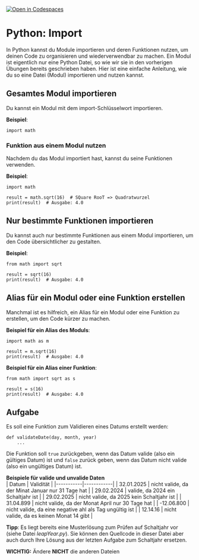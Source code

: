 [![Open in Codespaces](https://classroom.github.com/assets/launch-codespace-2972f46106e565e64193e422d61a12cf1da4916b45550586e14ef0a7c637dd04.svg)](https://classroom.github.com/open-in-codespaces?assignment_repo_id=19464639)
# Python: Import
In Python kannst du Module importieren und deren Funktionen nutzen, um deinen Code zu organisieren und wiederverwendbar zu machen. Ein Modul ist eigentlich nur eine Python Datei, so wie wir sie in den vorherigen Übungen bereits geschrieben haben. Hier ist eine einfache Anleitung, wie du so eine Datei (Modul) importieren und nutzen kannst.

## Gesamtes Modul importieren
Du kannst ein Modul mit dem import-Schlüsselwort importieren.

**Beispiel**:
```
import math
```

### Funktion aus einem Modul nutzen
Nachdem du das Modul importiert hast, kannst du seine Funktionen verwenden. 

**Beispiel**:
```
import math

result = math.sqrt(16)  # SQuare RooT => Quadratwurzel
print(result)  # Ausgabe: 4.0
```

## Nur bestimmte Funktionen importieren
Du kannst auch nur bestimmte Funktionen aus einem Modul importieren, um den Code übersichtlicher zu gestalten. 

**Beispiel**:
```
from math import sqrt

result = sqrt(16)
print(result)  # Ausgabe: 4.0
```

## Alias für ein Modul oder eine Funktion erstellen
Manchmal ist es hilfreich, ein Alias für ein Modul oder eine Funktion zu erstellen, um den Code kürzer zu machen. 

**Beispiel für ein Alias des Moduls**:
```
import math as m

result = m.sqrt(16)
print(result)  # Ausgabe: 4.0
```

**Beispiel für ein Alias einer Funktion**:
```
from math import sqrt as s

result = s(16)
print(result)  # Ausgabe: 4.0
```


## Aufgabe
Es soll eine Funktion zum Validieren eines Datums erstellt werden: 
```
def validateDate(day, month, year)
    ...
```

Die Funktion soll `true` zurückgeben, wenn das Datum valide (also ein gültiges Datum) ist und `false` zurück geben, wenn das Datum nicht valide (also ein ungültiges Datum) ist. 

**Beispiele für valide und unvalide Daten**  
| Datum | Validität |
|-----------|------------|
| 32.01.2025 | nicht valide, da der Minat Januar nur 31 Tage hat |
| 29.02.2024 | valide, da 2024 ein Schaltjahr ist |
| 29.02.2025 | nicht valide, da 2025 kein Schaltjahr ist  |
| 31.04.899 | nicht valide, da der Monat April nur 30 Tage hat |
| -12.06.800 | nicht valide, da eine negative ahl als Tag ungültig ist	|
| 12.14.16  | nicht valide, da es keinen Monat 14 gibt |

**Tipp**: Es liegt bereits eine Musterlösung zum Prüfen auf Schaltjahr vor (siehe Datei *leapYear.py*). Sie können den Quellcode in dieser Datei aber auch durch Ihre Lösung aus der letzten Aufgabe zum Schaltjahr ersetzen.

**WICHTIG:** Ändere **NICHT** die anderen Dateien
